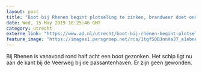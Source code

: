 ```yaml
---
layout: post
title: "Boot bij Rhenen begint plotseling te zinken, brandweer doet onderzoek"
date: Wed, 15 May 2019 18:25:46 GMT
category: utrecht
externe_link: "https://www.ad.nl/utrecht/boot-bij-rhenen-begint-plotseling-te-zinken-brandweer-doet-onderzoek~a1c3f8cb/"
feature_image: "https://images1.persgroep.net/rcs/1tgfS0BJnnXaJ7_a1ebnAZSuh_M/diocontent/148458477/_fitwidth/400/?appId=21791a8992982cd8da851550a453bd7f&quality=0.7"
---
```


Bij Rhenen is vanavond rond half acht een boot gezonken. Het schip ligt nu aan de kant bij de Veerweg bij de passantenhaven. Er zijn geen gewonden.
